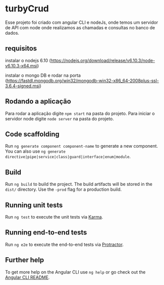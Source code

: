# turbyCrud

Esse projeto foi criado com angular CLI e nodeJs, onde temos um servidor de API com node onde realizamos as chamadas e consultas no banco de dados.

## requisitos
instalar o nodejs 6.10 (https://nodejs.org/download/release/v6.10.3/node-v6.10.3-x64.msi)

instalar o mongo DB e rodar na porta  (https://fastdl.mongodb.org/win32/mongodb-win32-x86_64-2008plus-ssl-3.6.4-signed.msi)


## Rodando a aplicação

Para rodar a aplicação digite `npm start` na pasta do projeto.
Para iniciar o servidor node digite `node server` na pasta do projeto.
 

## Code scaffolding

Run `ng generate component component-name` to generate a new component. You can also use `ng generate directive|pipe|service|class|guard|interface|enum|module`.

## Build

Run `ng build` to build the project. The build artifacts will be stored in the `dist/` directory. Use the `-prod` flag for a production build.

## Running unit tests

Run `ng test` to execute the unit tests via [Karma](https://karma-runner.github.io).

## Running end-to-end tests

Run `ng e2e` to execute the end-to-end tests via [Protractor](http://www.protractortest.org/).

## Further help

To get more help on the Angular CLI use `ng help` or go check out the [Angular CLI README](https://github.com/angular/angular-cli/blob/master/README.md).
